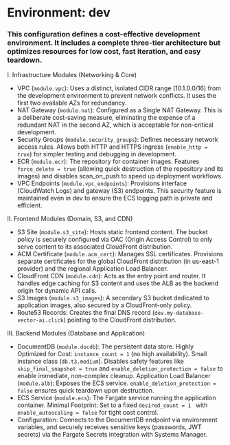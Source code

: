 # Environment: dev

### This configuration defines a cost-effective development environment. It includes a complete three-tier architecture but optimizes resources for low cost, fast iteration, and easy teardown.

I. Infrastructure Modules (Networking & Core)

- VPC (`module.vpc`): Uses a distinct, isolated CIDR range (10.1.0.0/16) from the development environment to prevent network conflicts. It uses the first two available AZs for redundancy.
- NAT Gateway (`module.nat`): Configured as a Single NAT Gateway. This is a deliberate cost-saving measure, eliminating the expense of a redundant NAT in the second AZ, which is acceptable for non-critical development.
- Security Groups (`module.security_groups`): Defines necessary network access rules. Allows both HTTP and HTTPS ingress (`enable_http = true`) for simpler testing and debugging in development.
- ECR (`module.ecr`): The repository for container images. Features `force_delete = true` (allowing quick destruction of the repository and its images) and disables scan_on_push to speed up deployment workflows.
- VPC Endpoints (`module.vpc_endpoints`): Provisions interface (CloudWatch Logs) and gateway (S3) endpoints. This security feature is maintained even in dev to ensure the ECS logging path is private and efficient.

II. Frontend Modules (Domain, S3, and CDN)

- S3 Site (`module.s3_site`): Hosts static frontend content. The bucket policy is securely configured via OAC (Origin Access Control) to only serve content to its associated CloudFront distribution.
- ACM Certificate (`module.acm_cert`): Manages SSL certificates. Provisions separate certificates for the global CloudFront distribution (in us-east-1 provider) and the regional Application Load Balancer.
- CloudFront CDN (`module.cdn`): Acts as the entry point and router. It handles edge caching for S3 content and uses the ALB as the backend origin for dynamic API calls.
- S3 Images (`module.s3_images`): A secondary S3 bucket dedicated to application images, also secured by a CloudFront-only policy.
- Route53 Records: Creates the final DNS record (`dev.my-database-vector-ai.click`) pointing to the CloudFront distribution.

III. Backend Modules (Database and Application)

- DocumentDB (`module.docdb`): The persistent data store. Highly Optimized for Cost:
  `instance_count = 1` (no high availability).
  Small instance class (`db.t3.medium`).
  Disables safety features like `skip_final_snapshot = true` and `enable_deletion_protection = false` to enable immediate, non-complex cleanup.
  Application Load Balancer (`module.alb`): Exposes the ECS service. `enable_deletion_protection = false` ensures quick teardown upon destruction.
- ECS Service (`module.ecs`): The Fargate service running the application container.
  Minimal Footprint: Set to a fixed `desired_count = 1 ` with `enable_autoscaling = false` for tight cost control.
- Configuration: Connects to the DocumentDB endpoint via environment variables, and securely receives sensitive keys (passwords, JWT secrets) via the Fargate Secrets integration with Systems Manager.
